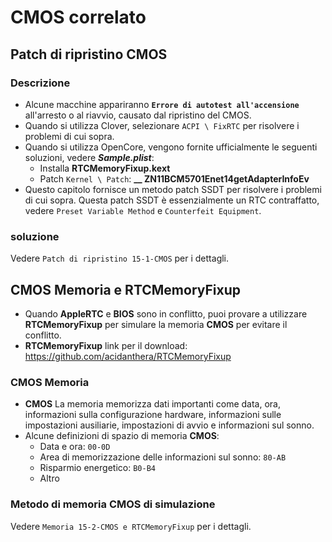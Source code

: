 # CMOS correlato

## Patch di ripristino CMOS

### Descrizione

- Alcune macchine appariranno **`Errore di autotest all'accensione`** all'arresto o al riavvio, causato dal ripristino del CMOS.
- Quando si utilizza Clover, selezionare `ACPI \ FixRTC` per risolvere i problemi di cui sopra.
- Quando si utilizza OpenCore, vengono fornite ufficialmente le seguenti soluzioni, vedere ***Sample.plist***:
  - Installa **RTCMemoryFixup.kext**
  - Patch `Kernel \ Patch`: **__ ZN11BCM5701Enet14getAdapterInfoEv**
- Questo capitolo fornisce un metodo patch SSDT per risolvere i problemi di cui sopra. Questa patch SSDT è essenzialmente un RTC contraffatto, vedere `Preset Variable Method` e `Counterfeit Equipment`.

### soluzione

Vedere `Patch di ripristino 15-1-CMOS` per i dettagli.

## **CMOS** Memoria e RTCMemoryFixup

- Quando **AppleRTC** e **BIOS** sono in conflitto, puoi provare a utilizzare **RTCMemoryFixup** per simulare la memoria **CMOS** per evitare il conflitto.
- **RTCMemoryFixup** link per il download: <https://github.com/acidanthera/RTCMemoryFixup>

### **CMOS** Memoria

- **CMOS** La memoria memorizza dati importanti come data, ora, informazioni sulla configurazione hardware, informazioni sulle impostazioni ausiliarie, impostazioni di avvio e informazioni sul sonno.
- Alcune definizioni di spazio di memoria **CMOS**:
  - Data e ora: `00-0D`
  - Area di memorizzazione delle informazioni sul sonno: `80-AB`
  - Risparmio energetico: `B0-B4`
  - Altro

### Metodo di memoria **CMOS** di simulazione

Vedere `Memoria 15-2-CMOS e RTCMemoryFixup` per i dettagli.
